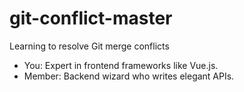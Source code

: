 # git-conflict-master
Learning to resolve Git merge conflicts
- You: Expert in frontend frameworks like Vue.js.
- Member: Backend wizard who writes elegant APIs.